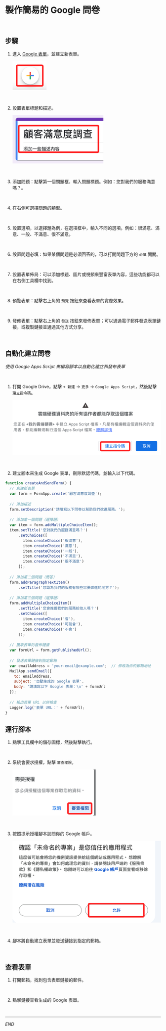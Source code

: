 # 製作簡易的 Google 問卷

<br>

## 步驟

1. 進入 [Google 表單](https://forms.google.com)，並建立新表單。

    ![](images/img_01.png)

<br>

2. 設置表單標題和描述。

    ![](images/img_02.png)

<br>

3. 添加問題：點擊第一個問題框，輸入問題標題。例如：您對我們的服務滿意嗎？。

<br>

4. 在右側可選擇問題的類型。

<br>

5. 設置選項，以選擇題為例，在選項框中，輸入不同的選項。例如：很滿意、滿意、一般、不滿意、很不滿意。

<br>

6. 設置問題必填：如果某個問題是必須回答的，可以打開問題下方的 `必填` 開關。

<br>

7. 設置表單佈局：可以添加標題、圖片或視頻來豐富表單內容，這些功能都可以在右側工具欄中找到。

<br>

8. 預覽表單：點擊右上角的 `預覽` 按鈕來查看表單的實際效果。

<br>

9.  發佈表單：點擊右上角的 `發送` 按鈕來發佈表單；可以通過電子郵件發送表單鏈接，或複製鏈接並通過其他方式分享。

<br>

## 自動化建立問卷

_使用 Google Apps Script 來編寫腳本以自動化建立和發布表單_

<br>

1. 打開 Google Drive，點擊 `+ 新建` -> `更多` -> `Google Apps Script`，然後點擊 `建立指令碼`。

    ![](images/img_03.png)

<br>

2. 建立腳本來生成 Google 表單，刪除默認代碼，並輸入以下代碼。
```js
function createAndSendForm() {
  // 創建新表單
  var form = FormApp.create('顧客滿意度調查');
  
  // 添加描述
  form.setDescription('請填寫以下問卷以幫助我們改進服務。');
  
  // 添加第一個問題（選擇題）
  var item = form.addMultipleChoiceItem();
  item.setTitle('您對我們的服務滿意嗎？')
      .setChoices([
        item.createChoice('很滿意'),
        item.createChoice('滿意'),
        item.createChoice('一般'),
        item.createChoice('不滿意'),
        item.createChoice('很不滿意')
      ]);
  
  // 添加第二個問題（簡答）
  form.addParagraphTextItem()
      .setTitle('您認為我們的服務有哪些需要改進的地方？');
  
  // 添加第三個問題（選擇題）
  form.addMultipleChoiceItem()
      .setTitle('您會推薦我們的服務給他人嗎？')
      .setChoices([
        item.createChoice('會'),
        item.createChoice('可能會'),
        item.createChoice('不會')
      ]);
  
  // 獲取表單的發佈鏈接
  var formUrl = form.getPublishedUrl();
  
  // 發送表單鏈接到指定郵箱
  var emailAddress = 'your-email@example.com';  // 修改為你的郵箱地址
  MailApp.sendEmail({
    to: emailAddress,
    subject: '自動生成的 Google 表單',
    body: '請填寫以下 Google 表單：\n' + formUrl
  });
  
  // 輸出表單 URL 以供檢查
  Logger.log('表單 URL：' + formUrl);
}
```

## 運行腳本

1. 點擊工具欄中的儲存圖標，然後點擊執行。

<br>

2. 系統會要求授權，點擊 `審查權限`。

    ![](images/img_4.png)

<br>

3. 按照提示授權腳本訪問你的 Google 帳戶。

    ![](images/img_05.png)

<br>

4. 腳本將自動建立表單並發送鏈接到指定的郵箱。

<br>

## 查看表單

1. 打開郵箱，找到包含表單鏈接的郵件。

<br>

2. 點擊鏈接查看生成的 Google 表單。

<br>

___

_END_
